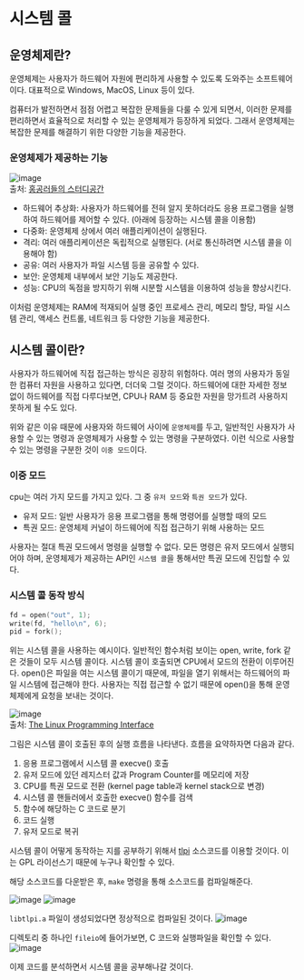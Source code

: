 # 시스템 콜

## 운영체제란?

운영체제는 사용자가 하드웨어 자원에 편리하게 사용할 수 있도록 도와주는 소프트웨어이다. 대표적으로 Windows, MacOS, Linux 등이 있다.   

컴퓨터가 발전하면서 점점 어렵고 복잡한 문제들을 다룰 수 있게 되면서, 이러한 문제를 편리하면서 효율적으로 처리할 수 있는 운영체제가 등장하게 되었다. 그래서 운영체제는 복잡한 문제를 해결하기 위한 다양한 기능을 제공한다.

### 운영체제가 제공하는 기능
![image](https://github.com/Ohjiwoo-lab/linux-kernel-study/assets/74577768/6e399d1b-6b9a-4842-9478-38c3da6c9958)   
출처: [홍공러들의 스터디공간](https://hongong.hanbit.co.kr/%EC%9A%B4%EC%98%81%EC%B2%B4%EC%A0%9C%EB%9E%80-%EC%BB%A4%EB%84%90%EC%9D%98-%EA%B0%9C%EB%85%90-%EC%9D%91%EC%9A%A9-%ED%94%84%EB%A1%9C%EA%B7%B8%EB%9E%A8-%EC%8B%A4%ED%96%89%EC%9D%84-%EC%9C%84%ED%95%9C/)

- 하드웨어 추상화: 사용자가 하드웨어를 전혀 알지 못하더라도 응용 프로그램을 실행하여 하드웨어를 제어할 수 있다. (아래에 등장하는 시스템 콜을 이용함)
- 다중화: 운영체제 상에서 여러 애플리케이션이 실행된다.
- 격리: 여러 애플리케이션은 독립적으로 실행된다. (서로 통신하려면 시스템 콜을 이용해야 함)
- 공유: 여러 사용자가 파일 시스템 등을 공유할 수 있다.
- 보안: 운영체제 내부에서 보안 기능도 제공한다.
- 성능: CPU의 독점을 방지하기 위해 시분할 시스템을 이용하여 성능을 향상시킨다.

이처럼 운영체제는 RAM에 적재되어 실행 중인 프로세스 관리, 메모리 할당, 파일 시스템 관리, 액세스 컨트롤, 네트워크 등 다양한 기능을 제공한다.


## 시스템 콜이란?

사용자가 하드웨어에 직접 접근하는 방식은 굉장히 위험하다. 여러 명의 사용자가 동일한 컴퓨터 자원을 사용하고 있다면, 더더욱 그럴 것이다. 하드웨어에 대한 자세한 정보 없이 하드웨어를 직접 다루다보면, CPU나 RAM 등 중요한 자원을 망가트려 사용하지 못하게 될 수도 있다.   

위와 같은 이유 때문에 사용자와 하드웨어 사이에 `운영체제`를 두고, 일반적인 사용자가 사용할 수 있는 명령과 운영체제가 사용할 수 있는 명령을 구분하였다. 이런 식으로 사용할 수 있는 명령을 구분한 것이 `이중 모드`이다.

### 이중 모드

cpu는 여러 가지 모드를 가지고 있다. 그 중 `유저 모드`와 `특권 모드`가 있다.

- 유저 모드: 일반 사용자가 응용 프로그램을 통해 명령어를 실행할 때의 모드
- 특권 모드: 운영체제 커널이 하드웨어에 직접 접근하기 위해 사용하는 모드

사용자는 절대 특권 모드에서 명령을 실행할 수 없다. 모든 명령은 유저 모드에서 실행되어야 하며, 운영체제가 제공하는 API인 `시스템 콜`을 통해서만 특권 모드에 진입할 수 있다.   

### 시스템 콜 동작 방식

```c
fd = open("out", 1);
write(fd, "hello\n", 6);
pid = fork();
```
위는 시스템 콜을 사용하는 예시이다. 일반적인 함수처럼 보이는 open, write, fork 같은 것들이 모두 시스템 콜이다. 시스템 콜이 호출되면 CPU에서 모드의 전환이 이루어진다. open()은 파일을 여는 시스템 콜이기 때문에, 파일을 열기 위해서는 하드웨어의 파일 시스템에 접근해야 한다. 사용자는 직접 접근할 수 없기 때문에 open()을 통해 운영체제에게 요청을 보내는 것이다.

![image](https://github.com/Ohjiwoo-lab/linux-kernel-study/assets/74577768/77cb9c5c-d3fd-4474-bbca-53d702f24861)   
출처: [The Linux Programming Interface](https://sciencesoftcode.files.wordpress.com/2018/12/the-linux-programming-interface-michael-kerrisk-1.pdf)

그림은 시스템 콜이 호출된 후의 실행 흐름을 나타낸다. 흐름을 요약하자면 다음과 같다.

1. 응용 프로그램에서 시스템 콜 execve() 호출
2. 유저 모드에 있던 레지스터 값과 Program Counter를 메모리에 저장
3. CPU를 특권 모드로 전환 (kernel page table과 kernel stack으로 변경)
4. 시스템 콜 핸들러에서 호출한 execve() 함수를 검색
5. 함수에 해당하는 C 코드로 분기
6. 코드 실행
7. 유저 모드로 복귀

시스템 콜이 어떻게 동작하는 지를 공부하기 위해서 [tlpi](https://man7.org/tlpi/code/download/) 소스코드를 이용할 것이다. 이는 GPL 라이선스기 때문에 누구나 확인할 수 있다.

해당 소스코드를 다운받은 후, `make` 명령을 통해 소스코드를 컴파일해준다.

![image](https://github.com/Ohjiwoo-lab/linux-kernel-study/assets/74577768/4c658145-45d0-40a8-9e28-a23e8d30a941)
![image](https://github.com/Ohjiwoo-lab/linux-kernel-study/assets/74577768/be9e9681-1f6a-4f79-a661-6dd680e4bab2)

`libtlpi.a` 파일이 생성되었다면 정상적으로 컴파일된 것이다.
![image](https://github.com/Ohjiwoo-lab/linux-kernel-study/assets/74577768/8bd1a69e-772b-4f38-aa49-50f0f28159b9)

디렉토리 중 하나인 `fileio`에 들어가보면, C 코드와 실행파일을 확인할 수 있다.
![image](https://github.com/Ohjiwoo-lab/linux-kernel-study/assets/74577768/1e60d89e-4a6e-4e97-9cc2-213f6b89737e)

이제 코드를 분석하면서 시스템 콜을 공부해나갈 것이다.